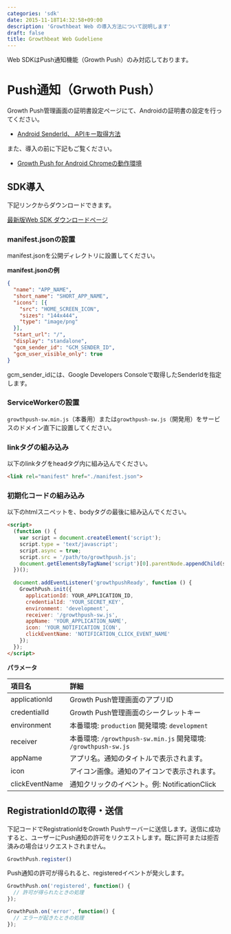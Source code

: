```yaml
---
categories: 'sdk'
date: 2015-11-18T14:32:58+09:00
description: 'Growthbeat Web の導入方法について説明します'
draft: false
title: Growthbeat Web Gudeliene
---
```


Web SDKはPush通知機能（Growth Push）のみ対応しております。

# Push通知（Grwoth Push）

Growth Push管理画面の証明書設定ページにて、Androidの証明書の設定を行ってください。

- [Android SenderId、 APIキー取得方法](http://growthbeat.helpscoutdocs.com/article/23-gcm-api)
 
また、導入の前に下記もご覧ください。

- [Growth Push for Android Chromeの動作環境]()

## SDK導入

下記リンクからダウンロードできます。

[最新版Web SDK ダウンロードページ](http://support.growthbeat.com/sdk)

### manifest.jsonの設置

manifest.jsonを公開ディレクトリに設置してください。

**manifest.jsonの例**

```json
{
  "name": "APP_NAME",
  "short_name": "SHORT_APP_NAME",
  "icons": [{
    "src": "HOME_SCREEN_ICON",
    "sizes": "144x444",
    "type": "image/png"
  }],
  "start_url": "/",
  "display": "standalone",
  "gcm_sender_id": "GCM_SENDER_ID",
  "gcm_user_visible_only": true
}
```

gcm_sender_idには、Google Developers Consoleで取得したSenderIdを指定します。

### ServiceWorkerの設置

`growthpush-sw.min.js`（本番用）または`growthpush-sw.js`（開発用）をサービスのドメイン直下に設置してください。

### linkタグの組み込み

以下のlinkタグをheadタグ内に組み込んでください。

```html
<link rel="manifest" href="./manifest.json">
```

### 初期化コードの組み込み

以下のhtmlスニペットを、bodyタグの最後に組み込んでください。

```html
<script>
  (function () {
    var script = document.createElement('script');
    script.type = 'text/javascript';
    script.async = true;
    script.src = '/path/to/growthpush.js';
    document.getElementsByTagName('script')[0].parentNode.appendChild(script);
  })();
  
  document.addEventListener('growthpushReady', function () {
    GrowthPush.init({
      applicationId: YOUR_APPLICATION_ID,
      credentialId: 'YOUR_SECRET_KEY',
      environment: 'development',
      receiver: '/growthpush-sw.js',
      appName: 'YOUR_APPLICATION_NAME',
      icon: 'YOUR_NOTIFICATION_ICON',
      clickEventName: 'NOTIFICATION_CLICK_EVENT_NAME'
    });
  });
</script>
```

**パラメータ**

|項目名|詳細|
|:--|:--|
|applicationId| Growth Push管理画面のアプリID |
|credentialId| Growth Push管理画面のシークレットキー |
|environment| 本番環境: `production` 開発環境: `development` |
|receiver| 本番環境: `/growthpush-sw.min.js` 開発環境: `/growthpush-sw.js` | 
|appName| アプリ名。通知のタイトルで表示されます。 |
|icon| アイコン画像。通知のアイコンで表示されます。 |
|clickEventName| 通知クリックのイベント。例: NotificationClick |


## RegistrationIdの取得・送信

下記コードでRegistrationIdをGrowth Pushサーバーに送信します。送信に成功すると、ユーザーにPush通知の許可をリクエストします。既に許可または拒否済みの場合はリクエストされません。

```javascript
GrowthPush.register()
```

Push通知の許可が得られると、registeredイベントが発火します。

```javascript
GrowthPush.on('registered', function() {
  // 許可が得られたときの処理
});

GrowthPush.on('error', function() {
  // エラーが起きたときの処理
});
```
